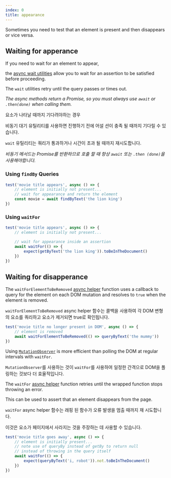 ```yaml
---
index: 0
title: appearance
---
```


Sometimes you need to test that an element is present and then disappears or vice versa.

## Waiting for apperance

If you need to wait for an element to appear,

the [async wait utilities](https://testing-library.com/docs/dom-testing-library/api-async) allow you to wait for an assertion to be satisfied before proceeding.

The `wait` utilities retry until the query passes or times out.

_The async methods return a Promise, so you must always use `await` or `.then(done)` when calling them._

요소가 나타날 때까지 기다려야하는 경우

비동기 대기 유틸리티를 사용하면 진행하기 전에 어설 션이 충족 될 때까지 기다릴 수 있습니다.

`wait` 유틸리티는 쿼리가 통과하거나 시간이 초과 될 때까지 재시도합니다.

_비동기 메서드는 Promise를 반환하므로 호출 할 때 항상 `await` 또는 `.then (done)`을 사용해야합니다._

### Using `findBy` Queries

```js
test('movie title appears', async () => {
    // element is initially not present...
    // wait for appearance and return the element
    const movie = await findByText('the lion king')
})
```

### Using `waitFor`

```js
test('movie title appears', async () => {
    // element is initially not present...

    // wait for appearance inside an assertion
    await waitFor(() => {
        expect(getByText('the lion king')).toBeInTheDocument()
    })
})
```

## Waiting for disapperance

The `waitForElementToBeRemoved` [async helper](https://testing-library.com/docs/dom-testing-library/api-async) function uses a callback to query for the element on each DOM mutation and resolves to `true` when the element is removed.

`waitForElementToBeRemoved` async helper 함수는 콜백을 사용하여 각 DOM 변형의 요소를 쿼리하고 요소가 제거되면 true로 확인됩니다.

```js
test('movie title no longer present in DOM', async () => {
    // element is removed
    await waitForElementToBeRemoved(() => queryByText('the mummy'))
})
```

Using [`MutationObserver`](https://developer.mozilla.org/en-US/docs/Web/API/MutationObserver) is more efficient than polling the DOM at regular intervals with `waitFor`.

`MutationObserver`를 사용하는 것이 `waitFor`를 사용하여 일정한 간격으로 DOM을 폴링하는 것보다 더 효율적입니다.

The `waitFor` [async helper](https://testing-library.com/docs/dom-testing-library/api-async) function retries until the wrapped function stops throwing an error.

This can be used to assert that an element disappears from the page.

`waitFor` async helper 함수는 래핑 된 함수가 오류 발생을 멈출 때까지 재 시도합니다.

이것은 요소가 페이지에서 사라지는 것을 주장하는 데 사용할 수 있습니다.

```js
test('movie title goes away', async () => {
    // element is initially present...
    // note use of queryBy instead of getBy to return null
    // instead of throwing in the query itself
    await waitFor(() => {
        expect(queryByText('i, robot')).not.toBeInTheDocument()
    })
})
```
